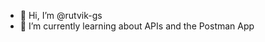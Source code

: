 - 👋 Hi, I’m @rutvik-gs
- 🌱 I’m currently learning about APIs and the Postman App

<!---
rutvik-gs/rutvik-gs is a ✨ special ✨ repository because its `README.md` (this file) appears on your GitHub profile.
You can click the Preview link to take a look at your changes.
--->
